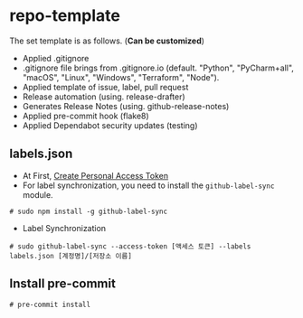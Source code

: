 # repo-template

The set template is as follows. (**Can be customized**)

* Applied .gitignore
* .gitignore file brings from .gitignore.io (default. "Python", "PyCharm+all", "macOS", "Linux", "Windows", "Terraform", "Node").
* Applied template of issue, label, pull request
* Release automation (using. release-drafter)
* Generates Release Notes (using. github-release-notes)
* Applied pre-commit hook (flake8)
* Applied Dependabot security updates (testing)



## labels.json
* At First, [Create Personal Access Token](https://docs.github.com/en/github/authenticating-to-github/keeping-your-account-and-data-secure/creating-a-personal-access-token)
* For label synchronization, you need to install the `github-label-sync` module.

```
# sudo npm install -g github-label-sync
```

* Label Synchronization
```
# sudo github-label-sync --access-token [액세스 토큰] --labels labels.json [계정명]/[저장소 이름]
```


## Install pre-commit
```
# pre-commit install
```
